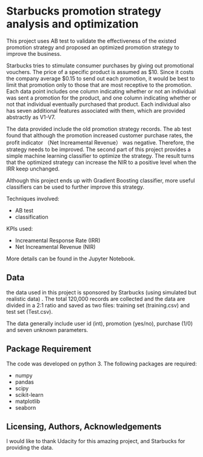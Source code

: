 # Starbucks promotion strategy analysis and optimization
This project uses AB test to validate the effectiveness of the existed promotion strategy and proposed an optimized promotion strategy to improve the business. 

Starbucks tries to stimulate consumer purchases by giving out promotional vouchers. The price of a specific product is assumed as $10. Since it costs the company average $0.15 to send out each promotion, it would be best to limit that promotion only to those that are most receptive to the promotion. Each data point includes one column indicating whether or not an individual was sent a promotion for the product, and one column indicating whether or not that individual eventually purchased that product. Each individual also has seven additional features associated with them, which are provided abstractly as V1-V7.

The data provided include the old promotion strategy records. The ab test found that although the promotion increased customer purchase rates, the profit indicator （Net Increamental Revenue） was negative. Therefore, the strategy needs to be improved. The second part of this project provides a simple machine learning classifier to optimize the strategy. The result turns that the optimized strategy can increase the NIR to a positive level when the IRR keep unchanged.

Although this project ends up with Gradient Boosting classifier, more useful classifiers can be used to further improve this strategy.

Techniques involved: 
* AB test
* classification

KPIs used:
* Increamental Response Rate (IRR)
* Net Increamental Revenue (NIR)

More details can be found in the Jupyter Notebook.
## Data
the data used in this project is sponsored by Starbucks (using simulated but realistic data) . The total 120,000 records are collected and the data are divided in a 2:1 ratio and saved as two files: training set (training.csv) and test set (Test.csv).  

The data generally include user id (int), promotion (yes/no), purchase (1/0) and seven unknown parameters. 
## Package Requirement
The code was developed on python 3. The following packages are required:
* numpy
* pandas
* scipy
* scikit-learn
* matplotlib
* seaborn
## Licensing, Authors, Acknowledgements
I would like to thank Udacity for this amazing project, and Starbucks for providing the data.
